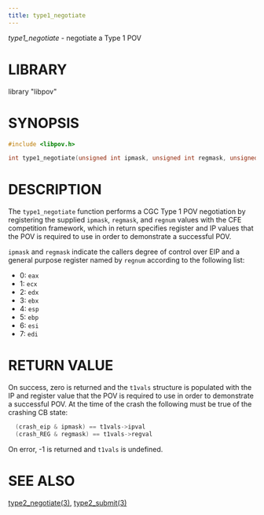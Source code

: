 ```yaml
---
title: type1_negotiate
---
```

*type1_negotiate* - negotiate a Type 1 POV

# LIBRARY
library "libpov"

# SYNOPSIS

~~~ c
#include <libpov.h>

int type1_negotiate(unsigned int ipmask, unsigned int regmask, unsigned int regnum, type1_vals *t1vals)
~~~

# DESCRIPTION
The `type1_negotiate` function performs a CGC Type 1 POV negotiation by
registering the supplied `ipmask`, `regmask`, and `regnum` values with the
CFE competition framework, which in return specifies register and IP values
that the POV is required to use in order to demonstrate a successful POV.

`ipmask` and `regmask` indicate the callers degree of control over EIP and
a general purpose register named by `regnum` according to the following list:

* 0: `eax`
* 1: `ecx`
* 2: `edx`
* 3: `ebx`
* 4: `esp`
* 5: `ebp`
* 6: `esi`
* 7: `edi`

# RETURN VALUE
On success, zero is returned and the `t1vals` structure is populated with the
IP and register value that the POV is required to use in order to demonstrate
a successful POV. At the time of the crash the following must be true of the
crashing CB state:

~~~ c
  (crash_eip & ipmask) == t1vals->ipval 
  (crash_REG & regmask) == t1vals->regval
~~~

On error, -1 is returned and `t1vals` is undefined.

# SEE ALSO
[type2_negotiate(3)](/libpov/type2_negotiate/),
[type2_submit(3)](/libpov/type2_submit/)
